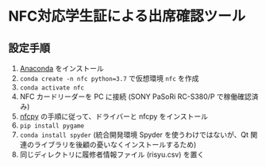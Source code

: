 # NFC対応学生証による出席確認ツール

## 設定手順

1. [Anaconda](https://www.anaconda.com/distribution/) をインストール
1. `conda create -n nfc python=3.7` で仮想環境 `nfc` を作成
1. `conda activate nfc`
1. NFC カードリーダーを PC に接続 (SONY PaSoRi RC-S380/P で稼働確認済み)
1. [nfcpy](https://nfcpy.readthedocs.io/en/latest/topics/get-started.html) の手順に従って、ドライバーと nfcpy をインストール
1. `pip install pygame`
1. `conda install spyder` (統合開発環境 Spyder を使うわけではないが、Qt 関連のライブラリを後顧の憂いなくインストールするため)
1. 同じディレクトリに履修者情報ファイル (risyu.csv) を置く

